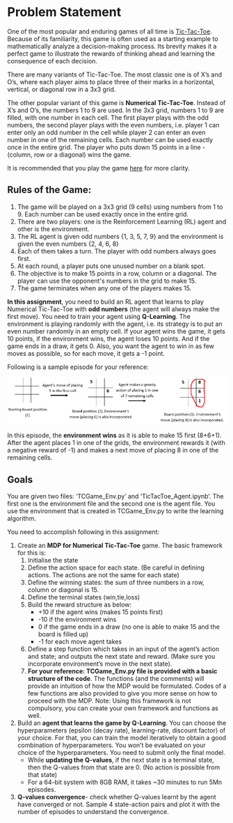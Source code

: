 # Problem Statement
One of the most popular and enduring games of all time is [Tic-Tac-Toe](https://www.youtube.com/watch?v=5SdW0_wTX5c). Because of its familiarity, this game is often used as a starting example to mathematically analyze a decision-making process. Its brevity makes it a perfect game to illustrate the rewards of thinking ahead and learning the consequence of each decision.

There are many variants of Tic-Tac-Toe. The most classic one is of X’s and O’s, where each player aims to place three of their marks in a horizontal, vertical, or diagonal row in a 3x3 grid.

The other popular variant of this game is **Numerical Tic-Tac-Toe**. Instead of X’s and O’s, the numbers 1 to 9 are used. In the 3x3 grid, numbers 1 to 9 are filled, with one number in each cell. The first player plays with the odd numbers, the second player plays with the even numbers, i.e. player 1 can enter only an odd number in the cell while player 2 can enter an even number in one of the remaining cells. Each number can be used exactly once in the entire grid. The player who puts down 15 points in a line - (column, row or a diagonal) wins the game. 

It is recommended that you play the game [here](http://www.2jogadores.com/game/numeric-tic-tac-toe/) for more clarity.

## Rules of the Game:
1. The game will be played on a 3x3 grid (9 cells) using numbers from 1 to 9. Each number can be used exactly once in the entire grid.
2. There are two players: one is the Reinforcement Learning (RL) agent and other is the environment.
3. The RL agent is given odd numbers {1, 3, 5, 7, 9} and the environment is given the even numbers {2, 4, 6, 8}
4. Each of them takes a turn. The player with odd numbers always goes first.
5. At each round, a player puts one unused number on a blank spot.
6. The objective is to make 15 points in a row, column or a diagonal. The player can use the opponent's numbers in the grid to make 15.
7. The game terminates when any one of the players makes 15.

**In this assignment**, you need to build an RL agent that learns to play Numerical Tic-Tac-Toe with **odd numbers** (the agent will always make the first move). You need to train your agent using **Q-Learning**. The environment is playing randomly with the agent, i.e. its strategy is to put an even number randomly in an empty cell. If your agent wins the game, it gets 10 points, if the environment wins, the agent loses 10 points. And if the game ends in a draw, it gets 0. Also, you want the agent to win in as few moves as possible, so for each move, it gets a -1 point.

Following is a sample episode for your reference:

![episode](tic-tac-toe.png)

In this episode, the **environment wins** as it is able to make 15 first (8+6+1).  After the agent places 1 in one of the grids, the environment rewards it (with a negative reward of -1) and makes a next move of placing 8 in one of the remaining cells.

## Goals
You are given two files: ‘TCGame_Env.py’ and ‘TicTacToe_Agent.ipynb’. The first one is the environment file and the second one is the agent file. You use the environment that is created in TCGame_Env.py to write the learning algorithm.

You need to accomplish following in this assignment:
1. Create an **MDP for Numerical Tic-Tac-Toe** game. The basic framework for this is:
   1. Initialise the state
   2. Define the action space for each state. (Be careful in defining actions. The actions are not the same for each state)
   3. Define the winning states: the sum of three numbers in a row, column or diagonal is 15.
   4. Define the terminal states (win,tie,loss)
   5. Build the reward structure as below:
      - +10 if the agent wins (makes 15 points first)
      - -10 if the environment wins
      - 0 if the game ends in a draw (no one is able to make 15 and the board is filled up)
      - -1 for each move agent takes
   6. Define a step function which takes in an input of the agent’s action and state; and outputs the next state and reward. (Make sure you incorporate environment’s move in the next state).
   7. **For your reference: TCGame_Env.py file is provided with a basic structure of the code**. The functions (and the comments) will provide an intuition of how the MDP would be formulated. Codes of a few functions are also provided to give you more sense on how to proceed with the MDP. Note: Using this framework is not compulsory, you can create your own framework and functions as well.
2. Build an **agent that learns the game by Q-Learning**. You can choose the hyperparameters (epsilon (decay rate), learning-rate, discount factor) of your choice. For that, you can train the model iteratively to obtain a good combination of hyperparameters. You won’t be evaluated on your choice of the hyperparameters. You need to submit only the final model. 
   - While **updating the Q-values**, if the next state is a terminal state, then the Q-values from that state are 0. (No action is possible from that state)
   - For a 64-bit system with 8GB RAM, it takes ~30 minutes to run 5Mn episodes.
3. **Q-values convergence**- check whether Q-values learnt by the agent have converged or not. Sample 4 state-action pairs and plot it with the number of episodes to understand the convergence.
